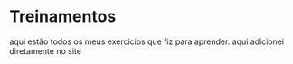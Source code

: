 # Treinamentos
 aqui estão todos os meus exercicios que fiz para aprender.
aqui adicionei diretamente no site

